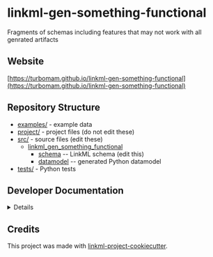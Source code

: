 # linkml-gen-something-functional

Fragments of schemas including features that may not work with all genrated artifacts

## Website

[https://turbomam.github.io/linkml-gen-something-functional](https://turbomam.github.io/linkml-gen-something-functional)

## Repository Structure

* [examples/](examples/) - example data
* [project/](project/) - project files (do not edit these)
* [src/](src/) - source files (edit these)
  * [linkml_gen_something_functional](src/linkml_gen_something_functional)
    * [schema](src/linkml_gen_something_functional/schema) -- LinkML schema
      (edit this)
    * [datamodel](src/linkml_gen_something_functional/datamodel) -- generated
      Python datamodel
* [tests/](tests/) - Python tests

## Developer Documentation

<details>
Use the `make` command to generate project artefacts:

* `make all`: make everything
* `make deploy`: deploys site
</details>

## Credits

This project was made with
[linkml-project-cookiecutter](https://github.com/linkml/linkml-project-cookiecutter).
